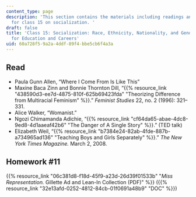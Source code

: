 ```yaml
---
content_type: page
description: 'This section contains the materials including readings and assignments
  for class 15 on socialization. '
draft: false
title: 'Class 15: Socialization: Race, Ethnicity, Nationality, and Gender Roles; Implications
  for Education and Careers'
uid: 60a728f5-9a2a-4ddf-89f4-bbe5cb6f4a3a
---
```

## Read

- Paula Gunn Allen, “Where I Come From Is Like This”
- Maxine Baca Zinn and Bonnie Thornton Dill, “{{% resource_link "438590d3-ee7d-4875-810f-625b69423fda" "Theorizing Difference from Multiracial Feminism" %}}.” *Feminist Studies* 22, no. 2 (1996): 321–331. 
- Alice Walker, “Womanist.”
- Ngozi Chimamanda Adichie, “{{% resource_link "cf64da65-abae-4dc8-9ed8-4d1aaeaf42b6" "The Danger of A Single Story" %}}.” (TED talk)
- Elizabeth Weil, “{{% resource_link "b7384e24-82ab-4fde-887b-a734965ad136" "Teaching Boys and Girls Separately" %}}.” *The New York Times Magazine.* March 2, 2008. 

## Homework #11

{{% resource_link "06c381d8-f18d-45f9-a23d-26d39f01533b" "*Miss Representation.* Gillette Ad and Lean-In Collection (PDF)" %}} ({{% resource_link "32e13afd-0252-4812-84cb-01f0691a48b9" "DOC" %}})